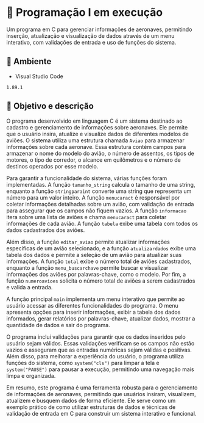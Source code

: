 # 📄 Programação I em execução
Um programa em C para gerenciar informações de aeronaves, permitindo inserção, atualização e visualização de dados através de um menu interativo, com validações de entrada e uso de funções do sistema.

## :link: Ambiente
- Visual Studio Code
```
1.89.1
```

## :link: Objetivo e descrição
O programa desenvolvido em linguagem C é um sistema destinado ao cadastro e gerenciamento de informações sobre aeronaves. Ele permite que o usuário insira, atualize e visualize dados de diferentes modelos de aviões. O sistema utiliza uma estrutura chamada `Aviao` para armazenar informações sobre cada aeronave. Essa estrutura contém campos para armazenar o nome do modelo do avião, o número de assentos, os tipos de motores, o tipo de corredor, o alcance em quilômetros e o número de destinos operados por esse modelo.

Para garantir a funcionalidade do sistema, várias funções foram implementadas. A função `tamanho_string` calcula o tamanho de uma string, enquanto a função `stringparaint` converte uma string que representa um número para um valor inteiro. A função `menucaract` é responsável por coletar informações detalhadas sobre um avião, com validação de entrada para assegurar que os campos não fiquem vazios. A função `informacao` itera sobre uma lista de aviões e chama `menucaract` para coletar informações de cada avião. A função `tabela` exibe uma tabela com todos os dados cadastrados dos aviões.

Além disso, a função `editar_aviao` permite atualizar informações específicas de um avião selecionado, e a função `atualizardados` exibe uma tabela dos dados e permite a seleção de um avião para atualizar suas informações. A função `total` exibe o número total de aviões cadastrados, enquanto a função `menu_buscarchave` permite buscar e visualizar informações dos aviões por palavras-chave, como o modelo. Por fim, a função `numeroavioes` solicita o número total de aviões a serem cadastrados e valida a entrada. 

A função principal `main` implementa um menu interativo que permite ao usuário acessar as diferentes funcionalidades do programa. O menu apresenta opções para inserir informações, exibir a tabela dos dados informados, gerar relatórios por palavras-chave, atualizar dados, mostrar a quantidade de dados e sair do programa. 

O programa inclui validações para garantir que os dados inseridos pelo usuário sejam válidos. Essas validações verificam se os campos não estão vazios e asseguram que as entradas numéricas sejam válidas e positivas. Além disso, para melhorar a experiência do usuário, o programa utiliza funções do sistema, como `system("cls")` para limpar a tela e `system("PAUSE")` para pausar a execução, permitindo uma navegação mais limpa e organizada.

Em resumo, este programa é uma ferramenta robusta para o gerenciamento de informações de aeronaves, permitindo que usuários insiram, visualizem, atualizem e busquem dados de forma eficiente. Ele serve como um exemplo prático de como utilizar estruturas de dados e técnicas de validação de entrada em C para construir um sistema interativo e funcional.

